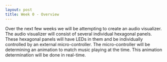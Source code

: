 ```yaml
---
layout: post
title: Week 0 - Overview
---
```


Over the next few weeks we will be attempting to create an audio visualizer. The audio visualizer will consist of several individual hexagonal panels. These hexagonal panels will have LEDs in them and be individually controlled by an external micro-controller. The micro-controller will be determining an animation to match music playing at the time. This animation determination will be done in real-time.
